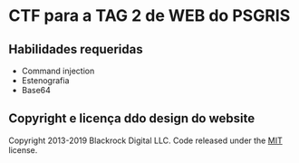 # CTF para a TAG 2 de WEB do PSGRIS

## Habilidades requeridas
* Command injection
* Estenografia
* Base64

## Copyright e licença ddo design do website

Copyright 2013-2019 Blackrock Digital LLC. Code released under the [MIT](https://github.com/BlackrockDigital/startbootstrap-coming-soon/blob/gh-pages/LICENSE) license.
